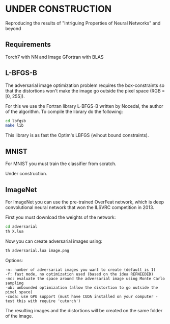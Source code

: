 # UNDER CONSTRUCTION

Reproducing the results of "Intriguing Properties of Neural Networks" and beyond

## Requirements

Torch7 with NN and Image
GFortran with BLAS

## L-BFGS-B

The adversarial image optimization problem requires the box-constraints so that the distortions won't make the image go outside the pixel space (RGB = [0, 255]).

For this we use the Fortran library L-BFGS-B written by Nocedal, the author of the algorithm. To compile the library do the following:
```bash
cd lbfgsb
make lib
```
This library is as fast the Optim's LBFGS (wihout bound constraints).

## MNIST

For MNIST you must train the classifier from scratch.

Under construction.

## ImageNet

For ImageNet you can use the pre-trained OverFeat network, which is deep convolutional neural network that won the ILSVRC competition in 2013.

First you must download the weights of the network:
```bash
cd adversarial
th X.lua
```
  
Now you can create adversarial images using:
```bash
th adversarial.lua image.png
```

Options:
```
-n: number of adversarial images you want to create (default is 1)
-f: fast mode, no optimization used (based on the idea REFNEEDED)
-mc: evaluate the space around the adversarial image using Monte Carlo sampling
-ub: unbounded optimization (allow the distortion to go outside the pixel space)
-cuda: use GPU support (must have CUDA installed on your computer - test this with require 'cutorch')
```

The resulting images and the distortions will be created on the same folder of the image.
